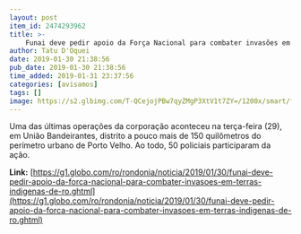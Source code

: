 ```yaml
---
layout: post
item_id: 2474293962
title: >-
    Funai deve pedir apoio da Força Nacional para combater invasões em terras indígenas de RO
author: Tatu D'Oquei
date: 2019-01-30 21:38:56
pub_date: 2019-01-30 21:38:56
time_added: 2019-01-31 23:37:56
categories: [avisamos]
tags: []
image: https://s2.glbimg.com/T-QCejojPBw7qyZMgP3XtV1t7ZY=/1200x/smart/filters:cover():strip_icc()/s01.video.glbimg.com/x720/7298364.jpg
---
```


Uma das últimas operações da corporação aconteceu na terça-feira (29), em União Bandeirantes, distrito a pouco mais de 150 quilômetros do perímetro urbano de Porto Velho. Ao todo, 50 policiais participaram da ação.

**Link:** [https://g1.globo.com/ro/rondonia/noticia/2019/01/30/funai-deve-pedir-apoio-da-forca-nacional-para-combater-invasoes-em-terras-indigenas-de-ro.ghtml](https://g1.globo.com/ro/rondonia/noticia/2019/01/30/funai-deve-pedir-apoio-da-forca-nacional-para-combater-invasoes-em-terras-indigenas-de-ro.ghtml)


